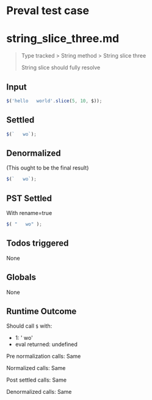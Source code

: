 # Preval test case

# string_slice_three.md

> Type tracked > String method > String slice three
>
> String slice should fully resolve

## Input

`````js filename=intro
$('hello   world'.slice(5, 10, $));
`````


## Settled


`````js filename=intro
$(`   wo`);
`````


## Denormalized
(This ought to be the final result)

`````js filename=intro
$(`   wo`);
`````


## PST Settled
With rename=true

`````js filename=intro
$( "   wo" );
`````


## Todos triggered


None


## Globals


None


## Runtime Outcome


Should call `$` with:
 - 1: ' wo'
 - eval returned: undefined

Pre normalization calls: Same

Normalized calls: Same

Post settled calls: Same

Denormalized calls: Same
